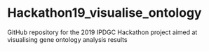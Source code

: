 # Hackathon19_visualise_ontology
GitHub repository for the 2019 IPDGC Hackathon project aimed at visualising gene ontology analysis results
